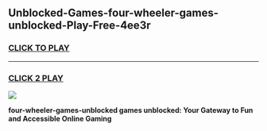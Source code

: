 
## Unblocked-Games-four-wheeler-games-unblocked-Play-Free-4ee3r
<h3>
<a href="https://premium76.site?title=four-wheeler-games-unblocked&ref=09A">CLICK TO PLAY</a></h3>
<hr>

<h3>
<a href="https://premium76.site?title=four-wheeler-games-unblocked&ref=09A">CLICK 2 PLAY</a>
  
</h3>

<a href="https://premium76.site?title=four-wheeler-games-unblocked&ref=09A"><img src="https://clearcache.store/games.png"></a>


**four-wheeler-games-unblocked games unblocked: Your Gateway to Fun and Accessible Online Gaming**
